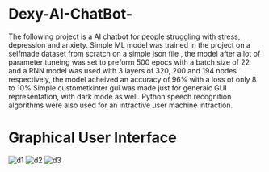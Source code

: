 # Dexy-AI-ChatBot-
The following project is a AI chatbot for people struggling with stress, depression and anxiety.
Simple ML model was trained in the project on a selfmade dataset from scratch on a simple json file , the model after a lot of parameter tuneing was set to preform 500 epocs with a batch size of 22 and a RNN model was used with 3 layers of 320, 200 and 194 nodes respectively, the model acheived an accuracy of 96% with a loss of only 8 to 10%
Simple custometkinter gui was made just for generaic GUI representation, with dark mode as well.
Python speech recognition algorithms were also used for an intractive user machine intraction.
# Graphical User Interface
![d1](https://github.com/MHaseeb02/Dexy-AI-ChatBot-/assets/100791668/f5c189f7-6a56-4a4b-b1da-e033304936e8)
![d2](https://github.com/MHaseeb02/Dexy-AI-ChatBot-/assets/100791668/3b7cf8f4-ea69-4ae8-a20f-44e9828c408f)
![d3](https://github.com/MHaseeb02/Dexy-AI-ChatBot-/assets/100791668/3e94738d-ad57-4188-a9e7-ed4412845a3c)
